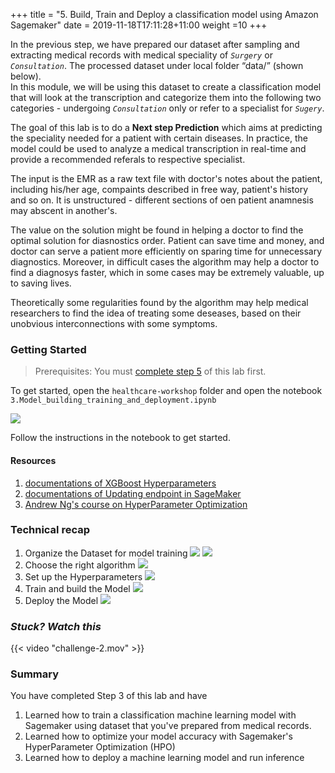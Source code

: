 +++
title = "5. Build, Train and Deploy a classification model using Amazon Sagemaker"
date = 2019-11-18T17:11:28+11:00
weight =10
+++

In the previous step, we have prepared our dataset after sampling and extracting medical records with medical 
speciality of *`Surgery`* or *`Consultation`*. The processed dataset under local folder “data/” (shown below).  
In this module, we will be using this dataset to create a classification model that will look at the transcription 
and categorize them into the following two categories - undergoing *`Consultation`* only or refer to a specialist for *`Sugery`*.

The goal of this lab is to do a **Next step Prediction** which aims at predicting the speciality 
needed for a patient with certain diseases. In practice, the model could be used to analyze a medical 
transcription in real-time and provide a recommended referals to respective specialist. 

The input is the EMR as a raw text file with doctor's notes about the patient, including his/her age, 
compaints described in free way, patient's history and so on. It is unstructured - different sections of oen patient 
anamnesis may abscent in another's.

The value on the solution might be found in helping a doctor to find the optimal solution for diasnostics order. 
Patient can save time and money, and doctor can serve a patient more efficiently on sparing time for unnecessary diagnostics.
Moreover, in difficult cases the algorithm may help a doctor to find a diagnosys faster, which in some cases may be extremely 
valuable, up to saving lives.

Theoretically some regularities found by the algorithm may help medical researchers to find the idea of treating some 
deseases, based on their unobvious interconnections with some symptoms.


### Getting Started
> Prerequisites: You must [complete step 5](../step3/) of this lab first.

To get started, open the `healthcare-workshop` folder and open the notebook `3.Model_building_training_and_deployment.ipynb`

![](/images/module-medical-document-processing-and-classification/step3-1.png )

Follow the instructions in the notebook to get started.

#### Resources 
1. [documentations of XGBoost Hyperparameters](https://docs.aws.amazon.com/sagemaker/latest/dg/xgboost_hyperparameters.html)
2. [documentations of Updating
 endpoint in SageMaker](https://sagemaker.readthedocs.io/en/stable/api/inference/predictors.html#sagemaker.predictor.Predictor.update_endpoint)
3. [Andrew Ng's course on HyperParameter Optimization](https://www.coursera.org/learn/deep-neural-network)


### Technical recap
 1. Organize the Dataset for model training
 ![](/images/module-medical-document-processing-and-classification/step3-2.png )
 ![](/images/module-medical-document-processing-and-classification/step3-3.png )
 2. Choose the right algorithm
 ![](/images/module-medical-document-processing-and-classification/step3-4.png )
 3. Set up the Hyperparameters 
 ![](/images/module-medical-document-processing-and-classification/step3-5.png )
 4. Train and build the Model
 ![](/images/module-medical-document-processing-and-classification/step3-6.png )
 5. Deploy the Model
![](/images/module-medical-document-processing-and-classification/step3-7.png )


### *Stuck? Watch this*

{{< video "challenge-2.mov" >}}


### Summary
You have completed Step 3 of this lab and have 

1. Learned how to train a classification machine learning model with Sagemaker using dataset that you've prepared from medical records.
2. Learned how to optimize your model accuracy with Sagemaker's HyperParameter Optimization (HPO)
3. Learned how to deploy a machine learning model and run inference